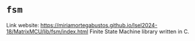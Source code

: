 # `fsm`
Link website: https://miriamortegabustos.github.io/lsel2024-18/MatrixMCU/lib/fsm/index.html
Finite State Machine library written in C.

